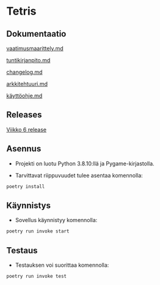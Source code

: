 # Tetris

## Dokumentaatio

[vaatimusmaarittely.md](https://github.com/nie-ed/ot-harjoitustyo/blob/master/dokumentaatio/vaatimusmaarittely.md)

[tuntikirjanpito.md](https://github.com/nie-ed/ot-harjoitustyo/blob/master/dokumentaatio/tuntikirjanpito.md)

[changelog.md](https://github.com/nie-ed/ot-harjoitustyo/blob/master/dokumentaatio/changelog.md)

[arkkitehtuuri.md](https://github.com/nie-ed/ot-harjoitustyo/blob/master/dokumentaatio/arkkitehtuuri.md)

[käyttöohje.md](https://github.com/nie-ed/ot-harjoitustyo/blob/master/dokumentaatio/k%C3%A4ytt%C3%B6ohje.md)

## Releases

[Viikko 6 release](https://github.com/nie-ed/ot-harjoitustyo/releases/tag/viikko6)

## Asennus

- Projekti on luotu Python 3.8.10:llä ja Pygame-kirjastolla.

- Tarvittavat riippuvuudet tulee asentaa komennolla:
```bash
poetry install
```
 ## Käynnistys
 
- Sovellus käynnistyy komennolla:
```bash
poetry run invoke start
```

## Testaus

- Testauksen voi suorittaa komennolla:
```bash
poetry run invoke test
```

